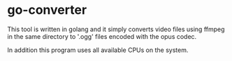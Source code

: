 # go-converter

This tool is written in golang and it simply converts video files using ffmpeg in the same
directory to '.ogg' files encoded with the opus codec.

In addition this program uses all available CPUs on the system.

